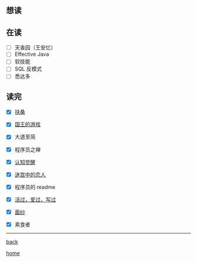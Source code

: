 ## 想读

## 在读
- [ ] 天香园（王安忆）
- [ ] Effective Java
- [ ] 软技能
- [ ] SQL 反模式
- [ ] 悉达多
## 读完
- [x] [扶桑](书评/扶桑.md)
- [x] [国王的游戏](书评/国王的游戏.md)
- [x] 大道至简
- [x] 程序员之禅
- [x] [认知觉醒](书评/认知觉醒.md)
- [x] [迷宫中的恋人](书评/迷宫中的恋人.md)
- [x] 程序员的 readme
- [x] [活过，爱过，写过](书评/活过，爱过，写过.md)
- [x] [面纱](书评/面纱.md)
- [x] 素食者


---
[back](../lifeHome.md)

[home](../../index)
